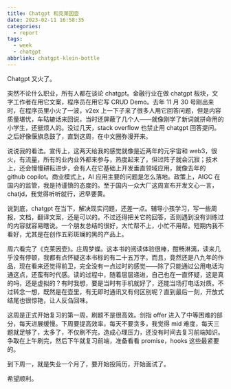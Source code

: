 ```yaml
---
title: Chatgpt 和克莱因壶
date: 2023-02-11 16:58:35
categories:
  - report
tags:
  - week
  - chatgpt
abbrlink: chatgpt-klein-bottle
---
```


Chatgpt 又火了。

突然不论什么职业，所有人都在谈论 chatgpt。金融行业在做 chatgpt 板块，文字工作者在用它文案，程序员在用它写 CRUD Demo。去年 11 月 30 号刚出来时，在程序员里小火了一波，v2ex 上一下子来了很多人用它回答问题，但是内容质量堪忧，车轱辘话来回说，当时还屏蔽了几个人——就像刚学了新词就拼命用的小学生，还挺烦人的。没过几天，stack overflow 也禁止用 chatgpt 回答提问。之后好像偃旗息鼓了，直到这周，在中文圈弥漫开来。

说说我的看法。宣传上，这两天给我的感觉就像是近两年的元宇宙和 web3，很火，有流量，所有的业内业外都来参与，热度起来了，但过阵子就会沉寂；技术上，还会慢慢耕耘进步，会有人在它基础上开发垂直领域应用，就像去年的 github copilot。商业模式上，AI 应用主要的问题是怎么落地。政策上，AIGC 在国内的监管，我是持谨慎的态度的。至于国内一众大厂这周宣布开发文心一言，chatjd，我觉得听听就行，迟早要黄。

说到底，chatgpt 在当下，解决现实问题，还差一点。辅导小孩学习，写一些周报，文档，翻译文案，还是可以的。不过还得把关它的回答，否则遇到没有训练过的内容就容易瞎说。一个朋友总结的很好，大忙帮不上，小忙不用帮。短期内我不看好，尤其是在创作五彩斑斓的黑的产品上。

周六看完了《克莱因壶》。庄周梦蝶。这本书的阅读体验很棒，酣畅淋漓，读来几乎没有停顿，我都有点怀疑这本书标的有二十五万字。而且，竟然还是八九年的作品，现在看来还觉得前卫，完全没有一点过时的感觉——除了只能通过公用电话沟通这点，还蛮有时代感。读的过程中，随着层层递进，自己也在一直怀疑，这是真的吗，还是虚拟的？有时我想，要是当时有手机就好了，还能当场打电话对质。不过转念一想，既然是在壶里，有无即时通讯又有何区别呢？直到最后一刻，开放式结尾也很惊艳，让人反刍回味。

这周是正式开始复习的第一周，刷题不是很高效。剑指 offer 进入了中等困难的部分，每天进展缓慢。下周要提高效率，每天不要贪多，我觉得 mid 难度，每天三题就足够了，太多了，不仅刷不完，造成心理压力，还没有时间去复习前端知识。争取在上午刷完，然后下午就复习前端，准备看看 promise，hooks 这些最紧要的。

到下周一，就是失业一个月了，要开始投简历，开始面试了。

希望顺利。
